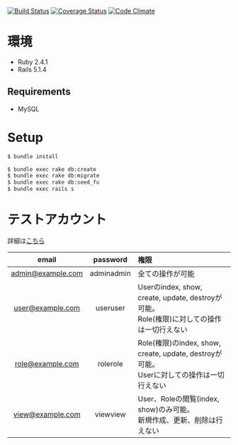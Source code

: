 [![Build Status](https://travis-ci.org/onigra/pundit_sample.svg?branch=master)](https://travis-ci.org/onigra/pundit_sample) [![Coverage Status](https://coveralls.io/repos/onigra/pundit_sample/badge.png?branch=master)](https://coveralls.io/r/onigra/pundit_sample?branch=master) [![Code Climate](https://codeclimate.com/github/onigra/pundit_sample.png)](https://codeclimate.com/github/onigra/pundit_sample)

# 環境

* Ruby 2.4.1
* Rails 5.1.4

## Requirements

* MySQL

# Setup

```sh
$ bundle install

$ bundle exec rake db:create
$ bundle exec rake db:migrate
$ bundle exec rake db:seed_fu
$ bundle exec rails s
```

# テストアカウント

詳細は[こちら](https://github.com/onigra/pundit_sample/blob/master/db/fixtures/sample_data.rb)

|email|password|権限|
|:---:|:------:|:--|
|admin@example.com|adminadmin|全ての操作が可能|
|user@example.com|useruser|Userのindex, show, create, update, destroyが可能。 <br> Role(権限)に対しての操作は一切行えない|
|role@example.com|rolerole|Role(権限)のindex, show, create, update, destroyが可能。 <br> Userに対しての操作は一切行えない|
|view@example.com|viewview|User、Roleの閲覧(index, show)のみ可能。 <br> 新規作成、更新、削除は行えない|

